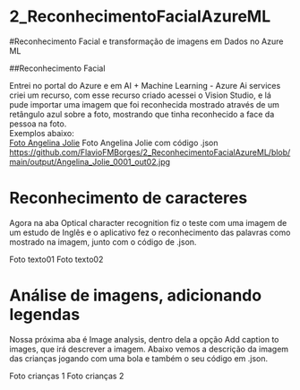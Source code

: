 # 2_ReconhecimentoFacialAzureML
#Reconhecimento Facial e transformação de imagens em Dados no Azure ML

##Reconhecimento Facial 

Entrei no portal do Azure e em AI + Machine Learning - Azure Ai services criei um recurso, com esse recurso criado acessei o Vision Studio, e lá pude importar uma imagem que foi reconhecida mostrado através de um retângulo azul sobre a foto, mostrando que tinha reconhecido a face da pessoa na foto.  
Exemplos abaixo:  
[Foto Angelina Jolie](https://github.com/FlavioFMBorges/2_ReconhecimentoFacialAzureML/blob/main/output/Angelina_Jolie_0001_out01.jpg)
Foto Angelina Jolie com código .json  
https://github.com/FlavioFMBorges/2_ReconhecimentoFacialAzureML/blob/main/output/Angelina_Jolie_0001_out02.jpg

# Reconhecimento de caracteres

Agora na aba Optical character recognition fiz o teste com uma imagem de um estudo de Inglês e o aplicativo fez o reconhecimento das palavras como mostrado na imagem, junto com o código de .json.

Foto texto01
Foto texto02

# Análise de imagens, adicionando legendas

Nossa próxima aba é Image analysis, dentro dela a opção Add caption to images, que irá descrever a imagem.
Abaixo vemos a descrição da imagem das crianças jogando com uma bola e também o seu código em .json.

Foto crianças 1
Foto crianças 2

